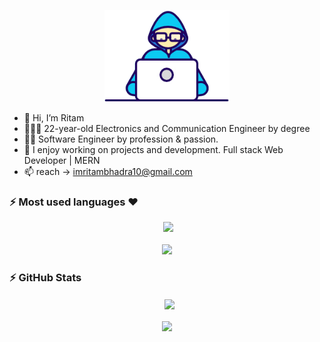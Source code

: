 <p align="center">
  <img src="https://github.com/RahulSurana123/RahulSurana123/blob/main/Developer.gif" width="200px">
</p>


- 👋 Hi, I’m Ritam
- 🧑🏻‍🎓 22-year-old Electronics and Communication Engineer by degree 
- 🧑‍💼 Software Engineer by profession & passion.
- 👀 I enjoy working on projects and development. Full stack Web Developer | MERN  
- 📫 reach -> imritambhadra10@gmail.com


<!-- I'm Ritam, Electronics and Communication engineering student of BIT College. A
passionate individual who loves to work on various projects. Can work well under pressure
and make the best of any situation. -->


### :zap: Most used languages ❤️
<p align="center">&nbsp;<img src= "https://github-readme-stats.vercel.app/api/top-langs/?username=ritambhadra&layout=compact&hide=html&theme=dracula&hide_border=true"><br>
<a href="https://github.com/ryo-ma/github-profile-trophy" target="_blank">
    <img src= "https://github-profile-summary-cards.vercel.app/api/cards/repos-per-language?username=ritambhadra&theme=dracula" alt=""><br>
    <img src= "https://github-profile-summary-cards.vercel.app/api/cards/most-commit-language?username=ritambhadra&theme=dracula">
</a>
</p>

### :zap: GitHub Stats
<p align="center">&nbsp;
<!--   <img align="center" src="https://github-readme-stats.vercel.app/api?username=ritambhadra&show_icons=true&hide_border=true&show_owner=true&title_color=FF00FF&theme=dark&custom_title=Hello World! &layout=compact" /><br><br> -->
  <img align="center" src="https://github-readme-streak-stats.herokuapp.com/?user=ritambhadra&theme=radical&custom_title=streak-stats&hide_border=true&layout=compact" /><br><br>
  <img align="center" src="https://github-profile-summary-cards.vercel.app/api/cards/profile-details?username=ritambhadra&theme=dracula" />
</p>
